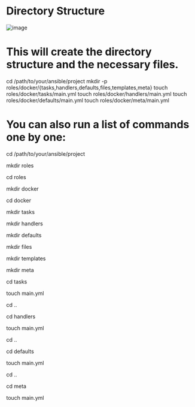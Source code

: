 # Directory Structure 
![image](https://github.com/joshking1/ansible-project/assets/88409463/3a316ac7-baa3-4432-80fc-5660840a0def)

# This will create the directory structure and the necessary files.

cd /path/to/your/ansible/project
mkdir -p roles/docker/{tasks,handlers,defaults,files,templates,meta}
touch roles/docker/tasks/main.yml
touch roles/docker/handlers/main.yml
touch roles/docker/defaults/main.yml
touch roles/docker/meta/main.yml

# You can also run a list of commands one by one:

cd /path/to/your/ansible/project

mkdir roles

cd roles

mkdir docker

cd docker

mkdir tasks

mkdir handlers

mkdir defaults

mkdir files

mkdir templates

mkdir meta

cd tasks

touch main.yml

cd ..

cd handlers

touch main.yml

cd ..

cd defaults

touch main.yml

cd ..

cd meta

touch main.yml



